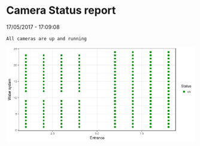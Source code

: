 Camera Status report
================
17/05/2017 - 17:09:08

    All cameras are up and running

![](camreport_files/figure-markdown_github/unnamed-chunk-2-1.png)
